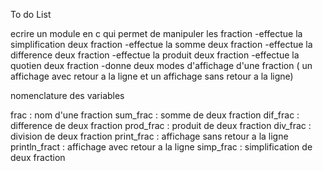 To do List 

ecrire un module en c qui permet de manipuler les fraction
-effectue la simplification deux fraction
-effectue la somme deux fraction
-effectue la difference deux fraction
-effectue la produit deux fraction
-effectue la quotien deux fraction
-donne deux modes d'affichage d'une fraction  ( un affichage avec retour a la ligne et un affichage sans retour a la ligne)


nomenclature des variables 

frac : nom d'une fraction
sum_frac : somme de deux fraction
dif_frac : difference de deux fraction
prod_frac : produit de deux fraction
div_frac : division de deux fraction
print_frac : affichage sans retour a la ligne 
println_fract : affichage avec retour a la ligne 
simp_frac : simplification de deux fraction